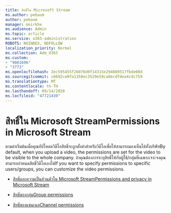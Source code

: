 ```yaml
---
title: สิทธิ์ใน Microsoft Stream
ms.author: pebaum
author: pebaum
manager: mnirkhe
ms.audience: Admin
ms.topic: article
ms.service: o365-administration
ROBOTS: NOINDEX, NOFOLLOW
localization_priority: Normal
ms.collection: Adm_O365
ms.custom:
- "9001696"
- "3773"
ms.openlocfilehash: 2ec595455f26076d0f14315e294089517fbde00d
ms.sourcegitcommit: c6692ce0fa1358ec3529e59ca0ecdfdea4cdc759
ms.translationtype: MT
ms.contentlocale: th-TH
ms.lasthandoff: 09/14/2020
ms.locfileid: "47721430"
---
```

# <a name="permissions-in-microsoft-stream"></a><span data-ttu-id="37db6-102">สิทธิ์ใน Microsoft Stream</span><span class="sxs-lookup"><span data-stu-id="37db6-102">Permissions in Microsoft Stream</span></span>

<span data-ttu-id="37db6-103">ตามค่าเริ่มต้นเมื่อคุณอัปโหลดวิดีโอสิทธิ์จะถูกตั้งค่าสำหรับวิดีโอเพื่อให้สามารถมองเห็นได้ทั้งบริษัท</span><span class="sxs-lookup"><span data-stu-id="37db6-103">By default, when you upload a video, the permissions are set for the video to be visible to the whole company.</span></span> <span data-ttu-id="37db6-104">ถ้าคุณต้องการระบุสิทธิ์ให้กับผู้ใช้/กลุ่มที่เฉพาะเจาะจงคุณสามารถกำหนดสิทธิ์วิดีโอเองได้</span><span class="sxs-lookup"><span data-stu-id="37db6-104">If you want to specify permissions to specific users/groups, you can customize the video permissions.</span></span>

- [<span data-ttu-id="37db6-105">สิทธิ์และความเป็นส่วนตัวใน Microsoft Stream</span><span class="sxs-lookup"><span data-stu-id="37db6-105">Permissions and privacy in Microsoft Stream</span></span>](https://docs.microsoft.com/stream/portal-permissions)

- [<span data-ttu-id="37db6-106">สิทธิ์ของกลุ่ม</span><span class="sxs-lookup"><span data-stu-id="37db6-106">Group permissions</span></span>](https://docs.microsoft.com/stream/portal-permissions#group-permissions)

- [<span data-ttu-id="37db6-107">สิทธิ์ของแชนเนล</span><span class="sxs-lookup"><span data-stu-id="37db6-107">Channel permissions</span></span>](https://docs.microsoft.com/stream/portal-permissions#channel-permissions)